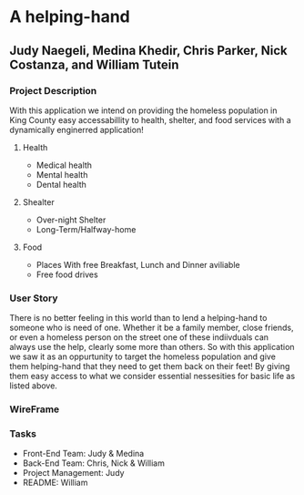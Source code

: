 # A helping-hand

## Judy Naegeli, Medina Khedir, Chris Parker, Nick Costanza, and William Tutein 


### Project Description

With this application we intend on providing the homeless population in King County easy accessabillity to health, shelter, and food services with a dynamically enginerred application!

1. Health
    * Medical health
    * Mental health
    * Dental health

2. Shealter
    * Over-night Shelter
    * Long-Term/Halfway-home

3. Food
    * Places With free Breakfast, Lunch and Dinner aviliable
    * Free food drives

### User Story

There is no better feeling in this world than to lend a helping-hand to someone who is need of one. Whether it be a family member, close friends, or even a homeless person on the street one of these indiivduals can always use the help, clearly some more than others. So with this application we saw it as an oppurtunity to target the homeless population and give them helping-hand that they need to get them back on their feet! By giving them easy access to what we consider essential nessesities for basic life as listed above.


### WireFrame

### Tasks 
* Front-End Team: Judy & Medina
* Back-End Team: Chris, Nick & William
* Project Management: Judy
* README: William